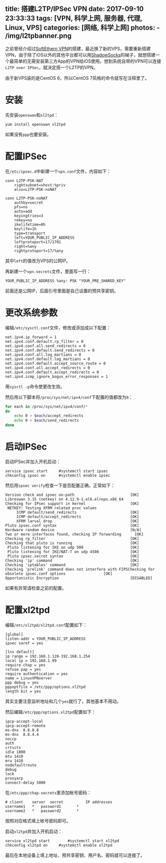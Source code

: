 title: 搭建L2TP/IPSec VPN
date: 2017-09-10 23:33:33
tags: [VPN, 科学上网, 服务器, 代理, Linux, VPS]
categories: [网络, 科学上网]
photos:
	- /img/l2tpbanner.png
---
之前曾经介绍过[SoftEthern VPN](/posts/softether/)的搭建，最近换了新的VPS，需要重新搭建VPN，由于除了iOS以外的其他平台都可以用[ShadowSocks](/posts/shadowsocks/)的梯子，就想搭建一个最简单的无需安装第三方App的VPN给iOS使用。想到系统自带的VPN可以连接`L2TP over IPSec`，就决定搭一个L2TP的VPN。

由于新VPS装的是CentOS 6，所以CentOS 7风格的命令就写在注释里了。

# 安装
先安装`openswan`和`xl2tpd`：

	yum install openswan xl2tpd
	
如果没有`ppp`也要安装。
	
# 配置IPSec

在`/etc/ipsec.d`中新建一个`vpn.conf`文件，内容如下：

```
conn L2TP-PSK-NAT
    rightsubnet=vhost:%priv
    also=L2TP-PSK-noNAT

conn L2TP-PSK-noNAT
    authby=secret
    pfs=no
    auto=add
    keyingtries=3
    rekey=no
    ikelifetime=8h
    keylife=1h
    type=transport
    left=YOUR_PUBLIC_IP_ADDRESS
    leftprotoport=17/1701
    right=%any
    rightprotoport=17/%any
```

其中`left`的值改为VPS的公网IP。

再新建一个`vpn.secrets`文件，里面写一行：

```
YOUR_PUBLIC_IP_ADDRESS %any: PSK "YOUR_PRE_SHARED_KEY"
```

前面还是公网IP，后面引号里面是自己设置的预共享密钥。

# 更改系统参数
编辑`/etc/sysctl.conf`文件，修改或添加成以下配置：

```
net.ipv4.ip_forward = 1
net.ipv4.conf.default.rp_filter = 0
net.ipv4.conf.all.send_redirects = 0
net.ipv4.conf.default.send_redirects = 0
net.ipv4.conf.all.log_martians = 0
net.ipv4.conf.default.log_martians = 0
net.ipv4.conf.default.accept_source_route = 0
net.ipv4.conf.all.accept_redirects = 0
net.ipv4.conf.default.accept_redirects = 0
net.ipv4.icmp_ignore_bogus_error_responses = 1
```

用`sysctl -p`命令使更改生效。

然后用以下脚本将`/proc/sys/net/ipv4/conf`下配置的值都改为`0`：

```sh
for each in /proc/sys/net/ipv4/conf/*
do
    echo 0 > $each/accept_redirects
    echo 0 > $each/send_redirects
done
```

# 启动IPSec

启动IPSec并加入开机启动：

	service ipsec start		#systemctl start ipsec
	chkconfig ipsec on		#systemctl enable ipsec
	
然后用`ipsec verify`检查一下是否配置正确，正常如下：


	Version check and ipsec on-path                   		[OK]
	Libreswan 3.15 (netkey) on 4.12.9-1.el6.elrepo.x86_64
	Checking for IPsec support in kernel              		[OK]
	 NETKEY: Testing XFRM related proc values
         ICMP default/send_redirects              			[OK]
         ICMP default/accept_redirects            			[OK]
         XFRM larval drop                         			[OK]
	Pluto ipsec.conf syntax                           		[OK]
	Hardware random device                            		[N/A]
	Two or more interfaces found, checking IP forwarding	  [OK]
	Checking rp_filter                                		[OK]
	Checking that pluto is running                    		[OK]
	 Pluto listening for IKE on udp 500               		[OK]
	 Pluto listening for IKE/NAT-T on udp 4500        		[OK]
	 Pluto ipsec.secret syntax                        		[OK]
	Checking 'ip' command                             		[OK]
	Checking 'iptables' command                       		[OK]
	Checking 'prelink' command does not interfere with FIPSChecking for obsolete ipsec.conf options          		[OK]
	Opportunistic Encryption                          		[DISABLED]

如果有异常请检查之前的配置。

# 配置xl2tpd
编辑`/etc/xl2tpd/xl2tpd.conf`配置如下：

```
[global]
listen-addr = YOUR_PUBLIC_IP_ADDRESS
ipsec saref = yes

[lns default]
ip range = 192.168.1.128-192.168.1.254
local ip = 192.168.1.99
require chap = yes
refuse pap = yes
require authentication = yes
name = LinuxVPNserver
ppp debug = yes
pppoptfile = /etc/ppp/options.xl2tpd
length bit = yes
```

其实主要注意监听地址和几个`yes`就行了，其他基本不用动。

然后编辑`/etc/ppp/options.xl2tpd`配置如下：

```
ipcp-accept-local
ipcp-accept-remote
ms-dns	8.8.8.8
ms-dns	8.8.4.4
noccp
auth
crtscts
idle 1800
mtu 1410
mru 1410
nodefaultroute
debug
lock
proxyarp
connect-delay 5000
```

在`/etc/ppp/chap-secrets`里添加帐号密码：

```
# client	server	secret			IP addresses
username1	*	password1		*
username2	*	password2		*
```

按照对应格式填上帐号密码即可。

启动`xl2tpd`并加入开机启动：

	service xl2tpd start		#systemctl start xl2tpd
	chkconfig xl2tpd on		#systemctl enable xl2tpd
	
最后在本地设备上填上地址、预共享密钥、用户名、密码就可以连接了。
